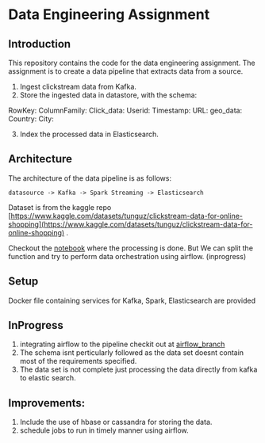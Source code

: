 # Data Engineering Assignment 

## Introduction 

This repository contains the code for the data engineering assignment. The assignment is to create a data pipeline that extracts data from a source.

1. Ingest clickstream data from Kafka.
2. Store the ingested data in datastore, with the schema:

RowKey: <timestamp>_<userid>_<url> 
ColumnFamily: 
    Click_data: 
        Userid: <userid> 
        Timestamp: <timestamp>
        URL: <url>
    geo_data:
        Country: <country>
        City: <city>

3. Index the processed data in Elasticsearch. 

## Architecture 

The architecture of the data pipeline is as follows: 

```
datasource -> Kafka -> Spark Streaming -> Elasticsearch
```

Dataset is from the kaggle repo [https://www.kaggle.com/datasets/tunguz/clickstream-data-for-online-shopping](https://www.kaggle.com/datasets/tunguz/clickstream-data-for-online-shopping) .

Checkout the [notebook](pyspark-notebooks\Dataprocessing.ipynb) where the processing is done. But We can split the function and try to perform data orchestration using airflow. (inprogress)

## Setup 
Docker file containing services for Kafka, Spark, Elasticsearch are provided 


## InProgress 

1. integrating airflow to the pipeline checkit out at [airflow_branch](https://github.com/seepala98/ViralNation_Assessment.git)
2. The schema isnt perticularly followed as the data set doesnt contain most of the requirements specified.
3. The data set is not complete just processing the data directly from kafka to elastic search. 

## Improvements: 
1. Include the use of hbase or cassandra for storing the data. 
2. schedule jobs to run in timely manner using airflow. 
